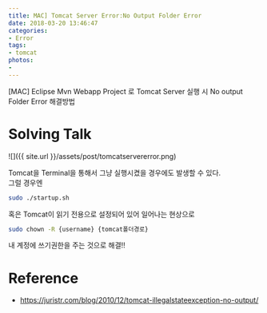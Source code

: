 ```yaml
---
title: MAC] Tomcat Server Error:No Output Folder Error
date: 2018-03-20 13:46:47
categories:
- Error
tags:
- tomcat
photos:
- 
---
```


[MAC] Eclipse Mvn Webapp Project 로 Tomcat Server 실행 시 No output Folder Error 해결방법<br />

# Solving Talk
![]({{ site.url }}/assets/post/tomcatservererror.png)


Tomcat을 Terminal을 통해서 그냥 실행시켰을 경우에도 발생할 수 있다.<br />
그럴 경우엔<br />
```sh
sudo ./startup.sh
```

혹은 Tomcat이 읽기 전용으로 설정되어 있어 일어나는 현상으로

```sh
sudo chown -R {username} {tomcat폴더경로}
```

내 계정에 쓰기권한을 주는 것으로 해결!!


# Reference
- <https://juristr.com/blog/2010/12/tomcat-illegalstateexception-no-output/>

